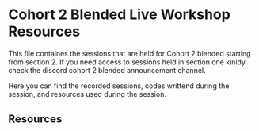 # Cohort 2 Blended Live Workshop Resources

This file containes the sessions that are held for Cohort 2 blended starting from section 2. If you need access to sessions held in section one kinldy check the discord cohort 2 blended announcement channel.

Here you can find the recorded sessions, codes writtend during the session, and  resources used during the session.

## Resources

